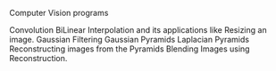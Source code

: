Computer Vision programs

Convolution
BiLinear Interpolation and its applications like Resizing an image.
Gaussian Filtering
Gaussian Pyramids
Laplacian Pyramids
Reconstructing images from the Pyramids
Blending Images using Reconstruction. 
